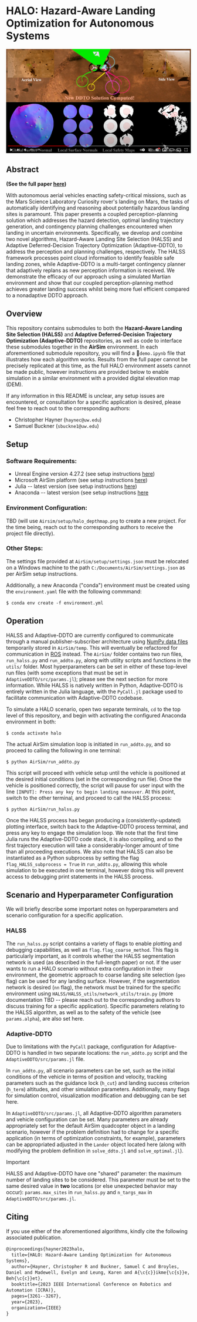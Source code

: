 # HALO: Hazard-Aware Landing Optimization for Autonomous Systems

[![HALO: Hazard Aware Landing Optimization for Autonomous Systems (ICRA 2023)](media/youtube_snapshot.png)](https://www.youtube.com/watch?v=KqCXGDTntDU&ab_channel=AutonomousControlLaboratory "HALO: Hazard Aware Landing Optimization for Autonomous Systems (ICRA 2023)")

## Abstract
**(See the full paper [here]([https://arxiv.org/abs/2304.01583](https://ieeexplore.ieee.org/document/10160655)))**

With autonomous aerial vehicles enacting safety-critical missions, such as the Mars Science Laboratory Curiosity rover's landing on Mars, the tasks of automatically identifying and reasoning about potentially hazardous landing sites is paramount. This paper presents a coupled perception-planning solution which addresses the hazard detection, optimal landing trajectory generation, and contingency planning challenges encountered when landing in uncertain environments. Specifically, we develop and combine two novel algorithms, Hazard-Aware Landing Site Selection (HALSS) and Adaptive Deferred-Decision Trajectory Optimization (Adaptive-DDTO), to address the perception and planning challenges, respectively. The HALSS framework processes point cloud information to identify feasible safe landing zones, while Adaptive-DDTO is a multi-target contingency planner that adaptively replans as new perception information is received. We demonstrate the efficacy of our approach using a simulated Martian environment and show that our coupled perception-planning method achieves greater landing success whilst being more fuel efficient compared to a nonadaptive DDTO approach.

## Overview
This repository contains submodules to both the **Hazard-Aware Landing Site Selection (HALSS)** and **Adaptive Deferred-Decision Trajectory Optimization (Adaptive-DDTO)** repositories, as well as code to interface these submodules together in the **AirSim** environment. In each aforementioned submodule repository, you will find a 📜`demo.ipynb` file that illustrates how each algorithm works. Results from the full paper cannot be precisely replicated at this time, as the full HALO environment assets cannot be made public, however instructions are provided below to enable simulation in a similar environment with a provided digital elevation map (DEM).

If any information in this README is unclear, any setup issues are encountered, or consultation for a specific application is desired, please feel free to reach out to the corresponding authors:
* Christopher Hayner (`haynec@uw.edu`)
* Samuel Buckner (`sbuckne1@uw.edu`)

## Setup

### Software Requirements:
* Unreal Engine version 4.27.2 (see setup instructions [here](https://www.unrealengine.com/en-US/free-download/game-development-engine?utm_source=GoogleSearch&utm_medium=Performance&utm_campaign=20121040491&utm_id=150460841753&utm_term=video%20game%20engines&utm_content=669868333880))
* Microsoft AirSim platform (see setup instructions [here](https://microsoft.github.io/AirSim/))
* Julia -- latest version (see setup instructions [here](https://julialang.org/downloads/))
* Anaconda -- latest version (see setup instructions [here]([https://www.anaconda.com/](https://www.anaconda.com/download))

### Environment Configuration:
TBD (will use `Airsim/setup/halo_depthmap.png` to create a new project. For the time being, reach out to the corresponding authors to receive the project file directly).

### Other Steps:
The settings file provided at `AirSim/setup/settings.json` must be relocated on a Windows machine to the path `C:/Documents/AirSim/settings.json` as per AirSim setup instructions. 

Additionally, a new Anaconda ("conda") environment must be created using the `environment.yaml` file with the following commmand:
```
$ conda env create -f environment.yml
```

## Operation
HALSS and Adaptive-DDTO are currently configured to communicate through a manual publisher-subscriber architecture using [NumPy data files](https://numpy.org/devdocs/user/how-to-io.html) temporarily stored in `AirSim/temp`. This will eventually be refactored for communication in [ROS](https://www.ros.org/) instead. The `AirSim/` folder contains two run files, `run_halss.py` and `run_addto.py`, along with utility scripts and functions in the `utils/` folder. Most hyperparameters can be set in either of these top-level run files (with some exceptions that must be set in `AdaptiveDDTO/src/params.jl`); please see the next section for more information. While HALSS is natively written in Python, Adaptive-DDTO is entirely written in the Julia language, with the `PyCall.jl` package used to facilitate communication with Adaptive-DDTO codebase.

To simulate a HALO scenario, open two separate terminals, `cd` to the top level of this repository, and begin with activating the configured Anaconda environment in both:
```
$ conda activate halo
```

The actual AirSim simulation loop is initiated in `run_addto.py`, and so proceed to calling the following in one terminal:
```
$ python AirSim/run_addto.py
```

This script will proceed with vehicle setup until the vehicle is positioned at the desired initial conditions (set in the corresponding run file). Once the vehicle is positioned correctly, the script will pause for user input with the line `[INPUT]: Press any key to begin landing maneuver`. At this point, switch to the other terminal, and proceed to call the HALSS process:
```
$ python AirSim/run_halss.py
```

Once the HALSS process has began producing a (consistently-updated) plotting interface, switch back to the Adaptive-DDTO process terminal, and press any key to engage the simulation loop. We note that the first time Julia runs the Adaptive-DDTO code stack, it is also compiling, and so the first trajectory execution will take a considerably-longer amount of time than all proceeding executions. We also note that HALSS can also be instantiated as a Python subprocess by setting the flag `flag_HALSS_subprocess = True` in `run_addto.py`, allowing this whole simulation to be executed in one terminal, however doing this will prevent access to debugging print statements in the HALSS process.

## Scenario and Hyperparameter Configuration
We will briefly describe some important notes on hyperparameters and scenario configuration for a specific application.

### HALSS
The `run_halss.py` script contains a variety of flags to enable plotting and debugging capabilities, as well as `flag.flag_coarse_method`. This flag is particularly important, as it controls whether the HALSS segmentation network is used (as described in the full-length paper) or not. If the user wants to run a HALO scenario without extra configuration in their environment, the geometric approach to coarse landing site selection (`geo` flag) can be used for any landing surface. However, if the segmentation network is desired (`nn` flag), the network must be trained for the specific environment using `HALSS/HALSS_utils/network_utils/train.py` (more documentation TBD -- please reach out to the corresponding authors to discuss training for a specific application). Specific parameters relating to the HALSS algorithm, as well as to the safety of the vehicle (see `params.alpha`), are also set here.

### Adaptive-DDTO
Due to limitations with the `PyCall` package, configuration for Adaptive-DDTO is handled in two separate locations: the `run_addto.py` script and the `AdaptiveDDTO/src/params.jl` file.

In `run_addto.py`, all scenario parameters can be set, such as the initial conditions of the vehicle in terms of position and velocity, tracking parameters such as the guidance lock (`h_cut`) and landing success criterion (`h_term`) altitudes, and other simulation parameters. Additionally, many flags for simulation control, visualization modification and debugging can be set here.

In `AdaptiveDDTO/src/params.jl`, all Adaptive-DDTO algorithm parameters and vehicle configuration can be set. Many parameters are already appropriately set for the default AirSim quadcopter object in a landing scenario, however if the problem definition had to change for a specific application (in terms of optimization constraints, for example), parameters can be appropriated adjusted in the `Lander` object located here (along with modifying the problem definition in `solve_ddto.jl` and `solve_optimal.jl`).

> [!IMPORTANT]  
> HALSS and Adaptive-DDTO have one "shared" parameter: the maximum number of landing sites to be considered. This parameter must be set to the same desired value in **two** locations (or else unexpected behavior may occur): `params.max_sites` in `run_halss.py` and `n_targs_max` in `AdaptiveDDTO/src/params.jl`.

## Citing
If you use either of the aforementioned algorithms, kindly cite the following associated publication.
```
@inproceedings{hayner2023halo,
  title={HALO: Hazard-Aware Landing Optimization for Autonomous Systems},
  author={Hayner, Christopher R and Buckner, Samuel C and Broyles, Daniel and Madewell, Evelyn and Leung, Karen and A{\c{c}}ikme{\c{s}}e, Beh{\c{c}}et},
  booktitle={2023 IEEE International Conference on Robotics and Automation (ICRA)},
  pages={3261--3267},
  year={2023},
  organization={IEEE}
}
```
